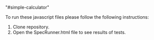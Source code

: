 "#simple-calculator" 

To run these javascript files please follow the following instructions:
1. Clone repository.
2. Open the SpecRunner.html file to see results of tests.
